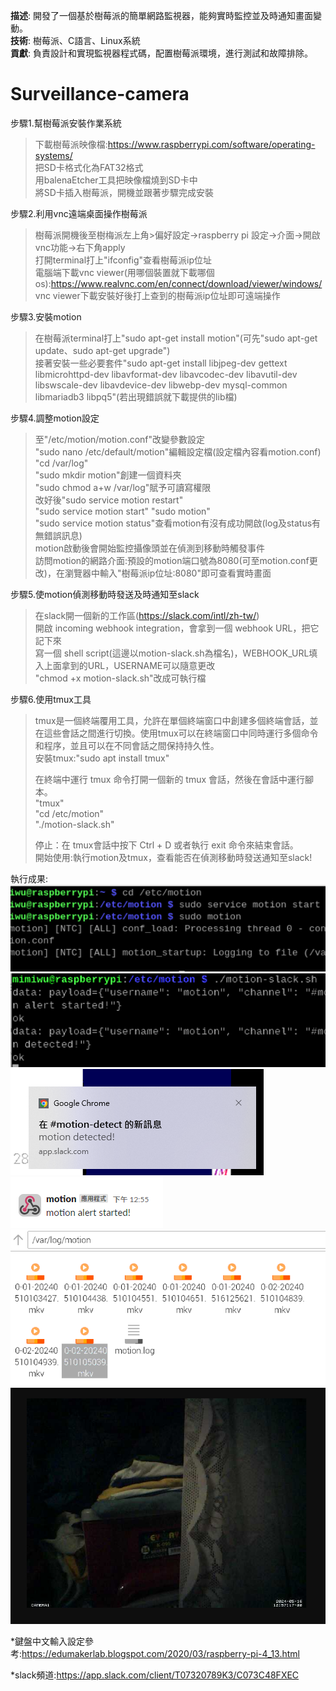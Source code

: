 **描述**: 開發了一個基於樹莓派的簡單網路監視器，能夠實時監控並及時通知畫面變動。  
**技術**: 樹莓派、C語言、Linux系統  
**貢獻**: 負責設計和實現監視器程式碼，配置樹莓派環境，進行測試和故障排除。  


# Surveillance-camera
步驟1.幫樹莓派安裝作業系統  
  >下載樹莓派映像檔:https://www.raspberrypi.com/software/operating-systems/  
  >把SD卡格式化為FAT32格式  
  >用balenaEtcher工具把映像檔燒到SD卡中  
  >將SD卡插入樹莓派，開機並跟著步驟完成安裝  

步驟2.利用vnc遠端桌面操作樹莓派  
  >樹莓派開機後至樹梅派左上角>偏好設定->raspberry pi 設定->介面->開啟vnc功能->右下角apply  
  >打開terminal打上"ifconfig"查看樹莓派ip位址  
  >電腦端下載vnc viewer(用哪個裝置就下載哪個os):https://www.realvnc.com/en/connect/download/viewer/windows/  
  >vnc viewer下載安裝好後打上查到的樹莓派ip位址即可遠端操作  

步驟3.安裝motion  
  >在樹莓派terminal打上"sudo apt-get install motion"(可先"sudo apt-get update、sudo apt-get upgrade")  
  >接著安裝一些必要套件"sudo apt-get install libjpeg-dev gettext libmicrohttpd-dev libavformat-dev libavcodec-dev libavutil-dev libswscale-dev libavdevice-dev libwebp-dev mysql-common libmariadb3 libpq5"(若出現錯誤就下載提供的lib檔)  
  
步驟4.調整motion設定  
  >至"/etc/motion/motion.conf"改變參數設定  
  >"sudo nano /etc/default/motion"編輯設定檔(設定檔內容看motion.conf)  
  >"cd /var/log"  
  >"sudo mkdir motion"創建一個資料夾  
  >"sudo chmod a+w /var/log"賦予可讀寫權限  
  >改好後"sudo service motion restart"  
  >"sudo service motion start" "sudo motion"  
  >"sudo service motion status"查看motion有沒有成功開啟(log及status有無錯誤訊息)  
  >motion啟動後會開始監控攝像頭並在偵測到移動時觸發事件  
  >訪問motion的網路介面:預設的motion端口號為8080(可至motion.conf更改)，在瀏覽器中輸入"樹莓派ip位址:8080"即可查看實時畫面

步驟5.使motion偵測移動時發送及時通知至slack  
  >在slack開一個新的工作區(https://slack.com/intl/zh-tw/)  
  >開啟 incoming webhook integration，會拿到一個 webhook URL，把它記下來  
  >寫一個 shell script(這邊以motion-slack.sh為檔名)，WEBHOOK_URL填入上面拿到的URL，USERNAME可以隨意更改  
  >"chmod +x motion-slack.sh"改成可執行檔  
  >
步驟6.使用tmux工具  
  >tmux是一個終端覆用工具，允許在單個終端窗口中創建多個終端會話，並在這些會話之間進行切換。使用tmux可以在終端窗口中同時運行多個命令和程序，並且可以在不同會話之間保持持久性。  
  >安裝tmux:"sudo apt install tmux"  
  >
  >在終端中運行 tmux 命令打開一個新的 tmux 會話，然後在會話中運行腳本。  
  >"tmux"   
  >"cd /etc/motion"   
  >"./motion-slack.sh"  
  >
  >停止：在 tmux會話中按下 Ctrl + D 或者執行 exit 命令來結束會話。   
  >開始使用:執行motion及tmux，查看能否在偵測移動時發送通知至slack!  

  執行成果:  
  ![image](image/1.png)  
  ![image](image/4.png)  
  ![image](image/3.png)  
  ![image](image/2.png)  
  ![image](image/6.png)  
  ![image](image/5.png)  
  

  
*鍵盤中文輸入設定參考:https://edumakerlab.blogspot.com/2020/03/raspberry-pi-4_13.html  
  
*slack頻道:https://app.slack.com/client/T07320789K3/C073C48FXEC  

